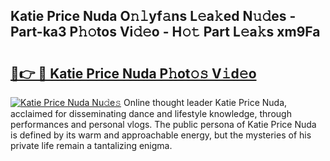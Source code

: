 ## Katie Price Nuda O𝚗𝚕yf𝚊ns L𝚎a𝚔ed N𝚞𝚍es - Part-ka3 P𝚑𝚘tos Vi𝚍𝚎o - H𝚘𝚝 Part L𝚎a𝚔s xm9Fa

# <h2><a href="http://kf59kb.oniu.top/?m=Katie+Price+Nuda">🔗👉 🔴 Katie Price Nuda P𝚑ot𝚘𝚜 V𝚒d𝚎o</a></h2>

[![Katie Price Nuda Nu𝚍e𝚜](https://i.imgur.com/0qMVB7G.gif)](http://kf59kb.oniu.top/?m=Katie+Price+Nuda)
Online thought leader Katie Price Nuda, acclaimed for disseminating dance and lifestyle knowledge, through performances and personal vlogs. The public persona of Katie Price Nuda is defined by its warm and approachable energy, but the mysteries of his private life remain a tantalizing enigma.  
